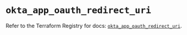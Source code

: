 # `okta_app_oauth_redirect_uri`

Refer to the Terraform Registry for docs: [`okta_app_oauth_redirect_uri`](https://registry.terraform.io/providers/okta/okta/4.13.1/docs/resources/app_oauth_redirect_uri).

